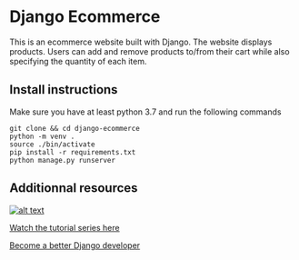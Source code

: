 # Django Ecommerce

This is an ecommerce website built with Django. The website displays products. Users can add and remove products to/from their cart while also specifying the quantity of each item.

## Install instructions
Make sure you have at least python 3.7 and run the following commands
```shell
git clone && cd django-ecommerce
python -m venv .
source ./bin/activate
pip install -r requirements.txt
python manage.py runserver
```

## Additionnal resources

[![alt text](https://github.com/justdjango/django-ecommerce/blob/master/thumbnail.png "Logo")](https://youtu.be/z4USlooVXG0)

[Watch the tutorial series here](https://youtu.be/z4USlooVXG0)

[Become a better Django developer](https://www.justdjango.com)
